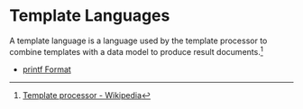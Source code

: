 # Template Languages
A template language is a language used by the template processor to combine templates with a data model to produce result documents.[^wiki]

- [printf Format](printf%20Format.md)

[^wiki]: [Template processor - Wikipedia](https://en.wikipedia.org/wiki/Template_processor)